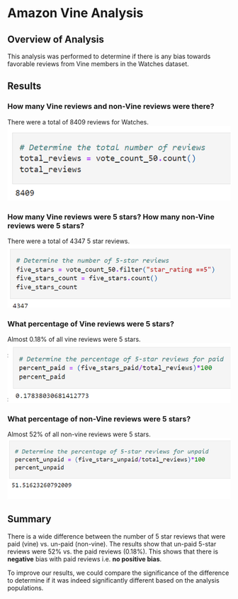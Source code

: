 # Amazon Vine Analysis

## Overview of Analysis 
This analysis was performed to determine if there is any bias towards favorable reviews from Vine members in the Watches dataset.

## Results

### How many Vine reviews and non-Vine reviews were there?
There were a total of 8409 reviews for Watches.
  ![Total Reviews](https://github.com/SBaig01/Amazon_Vine_Analysis/blob/838ddbe6ae8bc471061b310de495c628f26eed79/Images/Total%20reviews.png)

### How many Vine reviews were 5 stars? How many non-Vine reviews were 5 stars?
There were a total of 4347 5 star reviews.
  ![5 Star Reviews](https://github.com/SBaig01/Amazon_Vine_Analysis/blob/838ddbe6ae8bc471061b310de495c628f26eed79/Images/Total%205%20stars.png)

### What percentage of Vine reviews were 5 stars? 
Almost 0.18% of all vine reviews were 5 stars.
  ![5 Star Vine](https://github.com/SBaig01/Amazon_Vine_Analysis/blob/838ddbe6ae8bc471061b310de495c628f26eed79/Images/vine%205%20stars.png)


### What percentage of non-Vine reviews were 5 stars?
Almost 52% of all non-vine reviews were 5 stars.
  ![5 Star non-Vine](https://github.com/SBaig01/Amazon_Vine_Analysis/blob/838ddbe6ae8bc471061b310de495c628f26eed79/Images/non-vine%205%20star.png)

## Summary 
There is a wide difference between the number of 5 star reviews that were paid (vine) vs. un-paid (non-vine). The results show that un-paid 5-star reviews were 52% vs. the paid reviews (0.18%). This shows that there is **negative** bias with paid reviews i.e. **no positive bias**.

To improve our results, we could compare the significance of the difference to determine if it was indeed significantly different based on the analysis populations.
